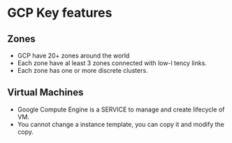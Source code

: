 # GCP Key features
## Zones
- GCP have 20+ zones around the world
- Each zone have al least 3 zones connected with low-l tency links.
- Each zone has one or more discrete clusters.

## Virtual Machines 
- Google Compute Engine is a SERVICE to manage and create lifecycle of VM.
- You cannot  change a instance template, you can copy it and modify the copy.


